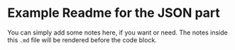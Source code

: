 # Example Readme for the JSON part

You can simply add some notes here, if you want or need. The notes inside
this `.md` file will be rendered before the code block.
